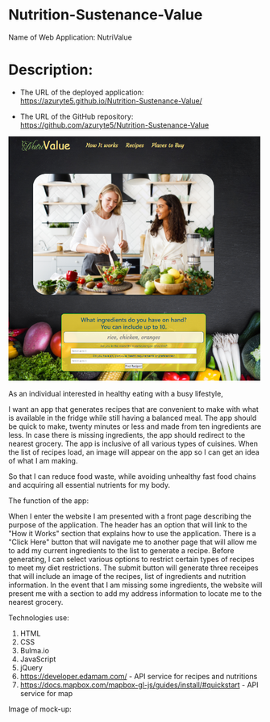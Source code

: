 # Nutrition-Sustenance-Value
Name of Web Application: NutriValue


Description:
=======

* The URL of the deployed application: https://azuryte5.github.io/Nutrition-Sustenance-Value/

* The URL of the GitHub repository: https://github.com/azuryte5/Nutrition-Sustenance-Value

<img src="/assets/img/screenshot-nutrivalue.png" alt="Recipe app with search" width="500" style="max-width: 100%;">


As an individual interested in healthy eating with a busy lifestyle,

I want an app that generates recipes that are convenient to make with what is available in the fridge while still having a balanced meal. 
The app should be quick to make, twenty minutes or less and made from ten ingredients are less. 
In case there is missing ingredients, the app should redirect to the nearest grocery.
The app is inclusive of all various types of cuisines.
When the list of recipes load, an image will appear on the app so I can get an idea of what I am making.

So that I can reduce food waste, while avoiding unhealthy fast food chains and acquiring all essential nutrients for my body.

The function of the app:

When I enter the website I am presented with a front page describing the purpose of the application. The header has an option that will link to the "How it Works" section that explains how to use the application. There is a "Click Here" button that will navigate me to another page that will allow me to add my current ingredients to the list to generate a recipe. Before generating, I can select various options to restrict certain types of recipes to meet my diet restrictions. The submit button will generate three receipes that will include an image of the recipes, list of ingredients and nutrition information. In the event that I am missing some ingredients, the website will present me with a section to add my address information to locate me to the nearest grocery.

Technologies use:

1. HTML
2. CSS
3. Bulma.io
4. JavaScript
5. jQuery
5. https://developer.edamam.com/ - API service for recipes and nutritions
6. https://docs.mapbox.com/mapbox-gl-js/guides/install/#quickstart - API service for map

Image of mock-up:
